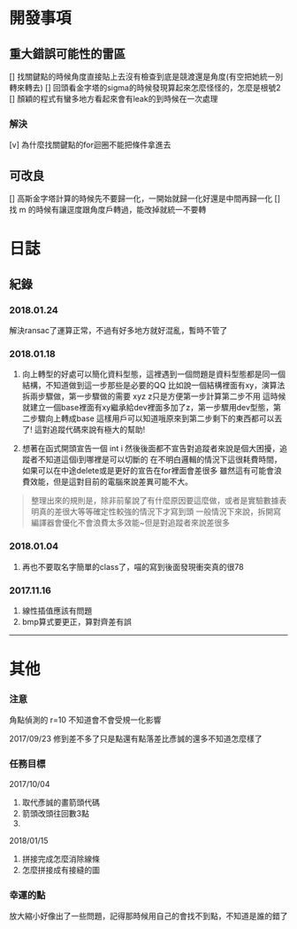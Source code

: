# 開發事項
## 重大錯誤可能性的雷區
[] 找關鍵點的時候角度直接貼上去沒有檢查到底是競渡還是角度(有空把她統一別轉來轉去)
[] 回頭看金字塔的sigma的時候發現算起來怎麼怪怪的，怎麼是根號2
[] 顏穎的程式有蠻多地方看起來會有leak的到時候在一次處理

### 解決
[v] 為什麼找關鍵點的for迴圈不能把條件拿進去

## 可改良
[] 高斯金字塔計算的時候先不要歸一化，一開始就歸一化好還是中間再歸一化
[] 找 m 的時候有讓逕度跟角度戶轉過，能改掉就統一不要轉





# 日誌
## 紀錄
### 2018.01.24
解決ransac了運算正常，不過有好多地方就好混亂，暫時不管了

### 2018.01.18
1. 向上轉型的好處可以簡化資料型態，這裡遇到一個問題是資料型態都是同一個結構，不知道做到這一步那些是必要的QQ
比如說一個結構裡面有xy，演算法拆兩步驟做，第一步驟做的需要 xyz z只是方便第一步計算第二步不用
這時候就建立一個base裡面有xy繼承給dev裡面多加了z，第一步驟用dev型態，第二步驟向上轉成base
這樣用戶可以知道哦原來到第二步剩下的東西都可以丟了! 這對追蹤代碼來說有極大的幫助!

2. 想著在函式開頭宣告一個 int i 然後後面都不宣告對追蹤者來說是個大困擾，追蹤者不知道這個i到哪裡是可以切斷的
在不明白邏輯的情況下這很耗費時間，如果可以在中途delete或是更好的宣告在for裡面會差很多
雖然這有可能會浪費效能，但是這對目前的電腦來說差異可能不大。
> 整理出來的規則是，除非前輩說了有什麼原因要這麼做，或者是實驗數據表明真的差很大等等確定性較強的情況下才寫到頭
一般情況下來說，拆開寫編譯器會優化不會浪費太多效能~但是對追蹤者來說差很多

### 2018.01.04
1. 再也不要取名字簡單的class了，喵的寫到後面發現衝突真的很78

### 2017.11.16
1. 線性插值應該有問題
2. bmp算式要更正，算對齊差有誤








---

# 其他
### 注意
角點偵測的 r=10 不知道會不會受規一化影響

2017/09/23 修到差不多了只是點還有點落差比彥誠的還多不知道怎麼樣了

### 任務目標
2017/10/04
1. 取代彥誠的畫箭頭代碼
2. 箭頭改頭往回數3點
3.

2018/01/15
1. 拼接完成怎麼消除線條
2. 怎麼拼接成有接縫的圖

### 幸運的點
放大縮小好像出了一些問題，記得那時候用自己的會找不到點，不知道是誰的錯了